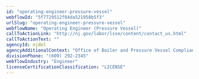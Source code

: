 ```yaml
---
id: "operating-engineer-pressure-vessel"
webflowId: "5f7729512f04da521958b5f3"
urlSlug: "operating-engineer-pressure-vessel"
webflowName: "Operating Engineer (Pressure Vessel)"
callToActionLink: "http://nj.gov/labor/lsse/content/contact_us.html"
callToActionText: ""
agencyId: njdol
agencyAdditionalContext: "Office of Boiler and Pressure Vessel Compliance"
divisionPhone: "(609) 292-2345"
webflowIndustry: "Engineer"
licenseCertificationClassification: "LICENSE"
---
```

